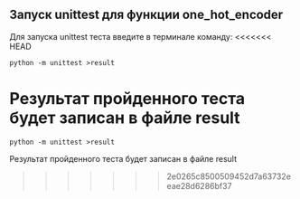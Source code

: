 ## Запуск unittest для функции one_hot_encoder


Для запуска unittest теста введите в терминале
команду:
<<<<<<< HEAD

```
python -m unittest >result
```

Результат пройденного теста будет записан в файле result
=======
```
python -m unittest >result
```
Результат пройденного теста будет записан в файле result
>>>>>>> 2e0265c8500509452d7a63732eeae28d6286bf37
